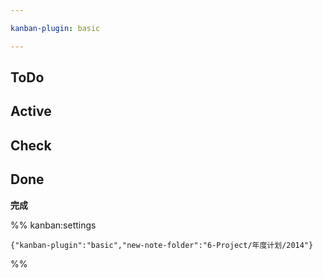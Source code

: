 ```yaml
---

kanban-plugin: basic

---
```


## ToDo



## Active



## Check



## Done

**完成**




%% kanban:settings
```
{"kanban-plugin":"basic","new-note-folder":"6-Project/年度计划/2014"}
```
%%